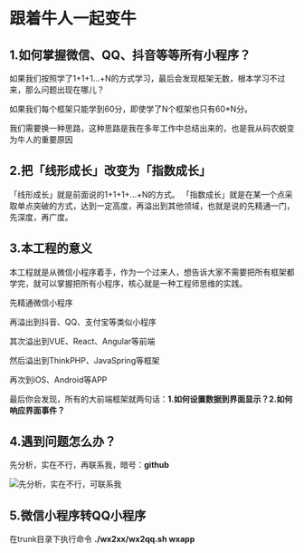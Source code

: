 # 跟着牛人一起变牛

## 1.如何掌握微信、QQ、抖音等等所有小程序？

如果我们按照学了1+1+1...+N的方式学习，最后会发现框架无数，根本学习不过来，那么问题出现在哪儿？

如果我们每个框架只能学到60分，即使学了N个框架也只有60*N分。

我们需要换一种思路，这种思路是我在多年工作中总结出来的，也是我从码农蜕变为牛人的重要原因

## 2.把「线形成长」改变为「指数成长」

「线形成长」就是前面说的1+1+1+...+N的方式。 「指数成长」就是在某一个点采取单点突破的方式，达到一定高度，再溢出到其他领域，也就是说的先精通一门，先深度，再广度。

## 3.本工程的意义

本工程就是从微信小程序着手，作为一个过来人，想告诉大家不需要把所有框架都学完，就可以掌握把所有小程序，核心就是一种工程师思维的实践。

先精通微信小程序

再溢出到抖音、QQ、支付宝等类似小程序

其次溢出到VUE、React、Angular等前端

然后溢出到ThinkPHP、JavaSpring等框架

再次到iOS、Android等APP

最后你会发现，所有的大前端框架就两句话：**1.如何设置数据到界面显示？2.如何响应界面事件？**

## 4.遇到问题怎么办？

先分析，实在不行，再联系我，暗号：**github**

![先分析，实在不行，可联系我](https://swjtu.oss-cn-hangzhou.aliyuncs.com/wxapp/ContactMe.jpeg)


## 5.微信小程序转QQ小程序
在trunk目录下执行命令 **./wx2xx/wx2qq.sh wxapp**
